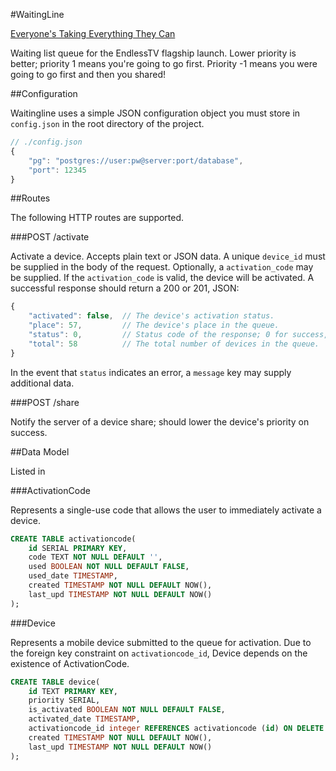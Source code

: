 #WaitingLine

[Everyone's Taking Everything They Can](http://www.youtube.com/watch?v=5tZlu4wP4pw)

Waiting list queue for the EndlessTV flagship launch. Lower priority is better; priority 1 means
you're going to go first. Priority -1 means you were going to go first and then you shared!

##Configuration

Waitingline uses a simple JSON configuration object you must store in `config.json` in the
root directory of the project.

```javascript
// ./config.json
{
	"pg": "postgres://user:pw@server:port/database",
	"port": 12345
}
```

##Routes

The following HTTP routes are supported.

###POST /activate

Activate a device. Accepts plain text or JSON data. A unique `device_id` must be supplied in the
body of the request. Optionally, a `activation_code` may be supplied. If the `activation_code` is
valid, the device will be activated. A successful response should return a 200 or 201, JSON:

```javascript
{
	"activated": false,  // The device's activation status.
    "place": 57,         // The device's place in the queue.
    "status": 0,         // Status code of the response; 0 for success, 1 for failure.
    "total": 58          // The total number of devices in the queue.
}
```

In the event that `status` indicates an error, a `message` key may supply additional data.

###POST /share

Notify the server of a device share; should lower the device's priority on success.

##Data Model

Listed in

###ActivationCode

Represents a single-use code that allows the user to immediately activate a device.

```sql
CREATE TABLE activationcode(
	id SERIAL PRIMARY KEY,
	code TEXT NOT NULL DEFAULT '',
	used BOOLEAN NOT NULL DEFAULT FALSE,
	used_date TIMESTAMP,
	created TIMESTAMP NOT NULL DEFAULT NOW(),	
	last_upd TIMESTAMP NOT NULL DEFAULT NOW()
);
```

###Device

Represents a mobile device submitted to the queue for activation. Due to the foreign key constraint
on `activationcode_id`, Device depends on the existence of ActivationCode.

```sql
CREATE TABLE device(
	id TEXT PRIMARY KEY,
	priority SERIAL,		
	is_activated BOOLEAN NOT NULL DEFAULT FALSE,
	activated_date TIMESTAMP,
	activationcode_id integer REFERENCES activationcode (id) ON DELETE CASCADE,	
	created TIMESTAMP NOT NULL DEFAULT NOW(),
	last_upd TIMESTAMP NOT NULL DEFAULT NOW()	
);
```